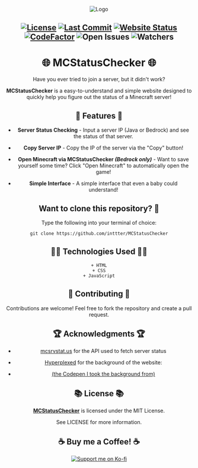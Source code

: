 <div align="center">

![Logo](https://cdn.discordapp.com/attachments/892836872118763543/1177744954316038305/Logo.png?ex=65739f76&is=65612a76&hm=7942bab51bb8de4aa8ecc70ebea6e47fa58bc27d0c1ea57ea4b70e077312c20f&)

[![License](https://img.shields.io/badge/License-MIT-blue.svg?style=flat-square)](https://github.com/inttter/MCStatusChecker/blob/main/LICENSE) 
[![Last Commit](https://img.shields.io/github/last-commit/inttter/MCStatusChecker?style=flat-square)](https://github.com/inttter/PetTheCat/commits/main)
[![Website Status](https://img.shields.io/website?url=https%3A%2F%2Finttter.github.io%2FMCStatusChecker%2F)](https://inttter.github.io/MCStatusChecker/)
[![CodeFactor](https://www.codefactor.io/repository/github/inttter/mcstatuschecker/badge)](https://www.codefactor.io/repository/github/inttter/mcstatuschecker)
![Open Issues](https://img.shields.io/github/issues/inttter/MCStatusChecker?style=flat-square)
![Watchers](https://img.shields.io/github/watchers/inttter/MCStatusChecker?style=flat-square)
---
# 🌐 MCStatusChecker 🌐

Have you ever tried to join a server, but it didn't work?

**MCStatusChecker** is a easy-to-understand and simple website designed to quickly help you figure out the status of a Minecraft server!

## 📜 Features 📜

- **Server Status Checking** - Input a server IP (Java or Bedrock) and see the status of that server.

- **Copy Server IP** - Copy the IP of the server via the "Copy" button!

- **Open Minecraft via MCStatusChecker *(Bedrock only)*** - Want to save yourself some time? Click "Open Minecraft" to automatically open the game!

- **Simple Interface** - A simple interface that even a baby could understand!

## Want to clone this repository? 🔧

Type the following into your terminal of choice:

    git clone https://github.com/inttter/MCStatusChecker

## 👨‍💻 Technologies Used 👨‍💻

    + HTML
    + CSS
    + JavaScript

## 📝 Contributing 📝

Contributions are welcome! Feel free to fork the repository and create a pull request.

## 🏆 Acknowledgments 🏆

  + [mcsrvstat.us](https://api.mcsrvstat.us) for the API used to fetch server status

+ [Hyperplexed](https://www.youtube.com/@Hyperplexed) for the background of the website: 
-  [(the Codepen I took the background from)](https://codepen.io/Hyperplexed/pen/OJdpEME)

## 📚 License 📚

[**MCStatusChecker**](https://github.com/inttter/MCStatusChecker) is licensed under the MIT License. 

See LICENSE for more information.

## ☕ Buy me a Coffee! ☕

[![Support me on Ko-fi](https://img.shields.io/badge/Support%20me%20on-Ko--fi-FF5E5B?style=flat-square&logo=ko-fi&logoColor=white)](https://ko-fi.com/intter)

</div>